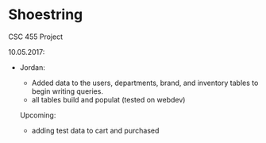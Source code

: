 # Shoestring
CSC 455 Project


10.05.2017:
  - Jordan:
    - Added data to the users, departments, brand, and inventory tables to begin writing queries.
    - all tables build and populat (tested on webdev)
    
    Upcoming: 
      - adding test data to cart and purchased

